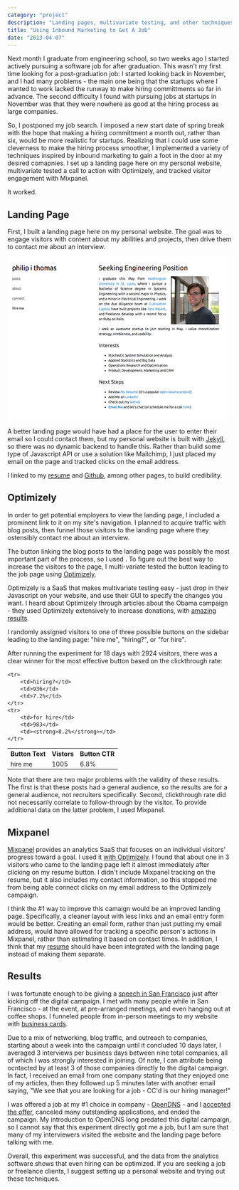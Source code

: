 ```yaml
---
category: "project"
description: "Landing pages, multivariate testing, and other techniques used to obtain job interviews"
title: "Using Inbound Marketing to Get A Job"
date: "2013-04-07"
---
```


Next month I graduate from engineering school, so two weeks ago I started actively pursuing a software job for after graduation. This wasn't my first time looking for a post-graduation job: I started looking back in November, and I had many problems - the main one being that the startups where I wanted to work lacked the runway to make hiring committments so far in advance. The second difficulty I found with pursuing jobs at startups in November was that they were nowhere as good at the hiring process as large companies. 

So, I postponed my job search. I imposed a new start date of spring break with the hope that making a hiring committment a month out, rather than six, would be more realistic for startups. Realizing that I could use some cleverness to make the hiring process smoother, I implemented a variety of techniques inspired by inbound marketing to gain a foot in the door at my desired comapnies. I set up a landing page here on my personal website, multivariate tested a call to action with Optimizely, and tracked visitor engagement with Mixpanel. 

It worked.

## Landing Page

First, I built a landing page here on my personal website. The goal was to engage visitors with content about my abilities and projects, then  drive them to contact me about an interview.

<a href="/images/hire_me.jpg"><img src="/images/hire_me_small.jpg" alt="Hire Me Page" /></a>

A better landing page would have had a place for the user to enter their email so I could contact them, but my personal website is built with <a href="http://jekyllrb.com/">Jekyll</a>, so there was no dynamic backend to handle this. Rather than build some type of Javascript API or use a solution like Mailchimp, I just placed my email on the page and tracked clicks on the email address.

I linked to my <a href="http://cv.philipithomas.com">resume</a> and <a href="http://github.com/philipithomas">Github</a>, among other pages, to build credibility. 


## Optimizely 

In order to get potential employers to view the landing page, I included a prominent link to it on my site's navigation. I planned to acquire traffic with blog posts, then funnel those visitors to the landing page where they ostensibly contact me about an interview.

The button linking the blog posts to the landing page was  possibly the most important part of the process, so I used . To figure out the best way to increase the visitors to the page, I multi-variate tested the button leading to the job page using <a href="http://optimizely.com">Optimizely</a>.

Optimizely is a SaaS that makes multivariate testing easy - just drop in their Javascript on your website, and use their GUI to specify the changes you want. I heard about Optimizely through articles about the Obama campaign - they used Optimizely extensively to increase donations, with [amazing results](http://kylerush.net/blog/meet-the-obama-campaigns-250-million-fundraising-platform/).

I randomly assigned visitors to one of three possible buttons on the sidebar leading to the landing page: "hire me", "hiring?", or "for hire".

After running the experiment for 18 days with 2924 visitors, there was a clear winner for the most effective button based on the clickthrough rate:

<table class="table">
	<tr><th>Button Text</th><th>Vistors</th><th>Button CTR</th></tr>
	<tr>
		<td>hire me</td>
		<td>1005</td>
		<td>6.8%</td>
	</tr>
	
	<tr>
		<td>hiring?</td>
		<td>936</td>
		<td>7.2%</td>
	</tr>
	<tr>
		<td>for hire</td>
		<td>983</td>
		<td><strong>8.2%</strong></td>
	</tr>
</table>

Note that there are two major problems with the validity of these results. The first is that these posts had a general audience, so the results are for a general audience, not recruiters specifically. Second, clickthrough rate did not necessarily correlate to follow-through by the visitor. To provide additional data on the latter problem, I used Mixpanel. 

## Mixpanel

<a href="http://mixpanel.com">Mixpanel</a> provides an analytics SaaS that focuses on  an individual visitors' progress toward a goal. I used it [with Optimizely](http://support.optimizely.com/customer/portal/articles/605823-how-can-i-integrate-optimizely-with-mixpanel-). I found that about one in 3 visitors who came to the landing page left it almost immediately after clicking on my resume button. I didn't include Mixpanel tracking on the resume, but it also includes my contact information, so this stopped me from being able connect clicks on my email address to the Optimizely campaign.

I think the #1 way to improve this camaign would be an improved landing page. Specifically, a cleaner layout with less links and an email entry form would be better. Creating an email form, rather than just putting my email address, would have allowed for tracking a specific person's actions in Mixpanel, rather than estimating it based on contact times. In addition, I think that my [resume](http://cv.philipithomas.com) should have been integrated with the landing page instead of making them separate. 


## Results

I was fortunate enough to be giving a [speech in San Francisco](/san-francisco-transcript/) just after kicking off the digital campaign. I met with many people while in San Francisco - at the event, at pre-arranged meetings, and even hanging out at coffee shops. I funneled people from in-person meetings to my website with [business cards](/minimalist-business-card/). 

Due to a mix of networking, blog traffic, and outreach to companies, starting about a week into the campaign until it concluded 10 days later, I averaged 3 interviews per business days between nine total companies, all of which I was strongly interested in joining. Of note, I can attribute being ocntacted by at least 3 of those companies directly to the digital campaign. In fact, I received an email from one company stating that they enjoyed one of my articles, then they followed up 5 minutes later with another email saying, "We see that you are looking for a job - CC'd is our hiring manager!"


I was offered a job at my #1 choice in company - [OpenDNS](http;//opendns.com) - and I [accepted the offer](/joining-open-dns/), canceled many outstanding applications, and ended the campaign. My introduction to OpenDNS long predated this digital campaign, so I cannot say that this experiment directly got me a job, but I am sure that many of my interviewers visited the website and the landing page before talking with me. 

Overall, this experiment was successful, and the data from the analytics software shows that even hiring can be optimized. If you are seeking a job or freelance clients, I suggest setting up a personal website and trying out these techniques. 

